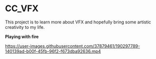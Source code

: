 # CC_VFX

This project is to learn more about VFX and hopefully bring some artistic creativity to my life. 

**Playing with fire**

https://user-images.githubusercontent.com/37879461/190297789-140139ad-b00f-45fb-96f2-f673dba92636.mp4



